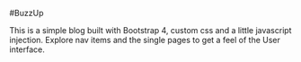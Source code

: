 #BuzzUp

This is a simple blog built with Bootstrap 4, custom css and a little javascript injection.
Explore nav items and the single pages to get a feel of the User interface.
